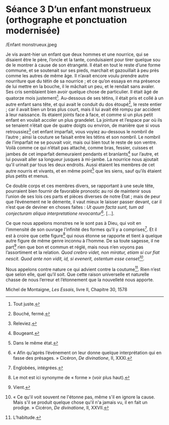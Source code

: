# Séance 3 D’un enfant monstrueux (orthographe et ponctuation modernisée)

/Enfant monstrueux.jpeg

Je vis avant-hier un enfant que deux hommes et une nourrice, qui se disaient être le père, l’oncle et la tante, conduisaient pour tirer quelque sou de le montrer à cause de son étrangeté. Il était en tout le reste d’une forme commune, et se soutenait sur ses pieds, marchait et gazouillait à peu près comme les autres de même âge. Il n’avait encore voulu prendre autre nourriture que du tétin de sa nourrice ; et ce qu’on essaya en ma présence de lui mettre en la bouche, il le mâchait un peu, et le rendait sans avaler. Ses cris semblaient bien avoir quelque chose de particulier. Il était âgé de quatorze mois justement[^1]. Au-dessous de ses tétins, il était pris et collé à un autre enfant sans tête, et qui avait le conduit du dos étoupé[^2], le reste entier ; car il avait bien un bras plus court, mais il lui avait été rompu par accident à leur naissance. Ils étaient joints face à face, et comme si un plus petit enfant en voulait accoler un plus grandelet. La jointure et l’espace par où ils se tenaient n’était que de quatre doigts ou environ, de manière que si vous retroussiez[^3] cet enfant imparfait, vous voyiez au-dessous le nombril de l’autre ; ainsi la couture se faisait entre les tétins et son nombril. Le nombril de l’imparfait ne se pouvait voir, mais oui bien tout le reste de son ventre. Voilà comme ce qui n’était pas attaché, comme bras, fessier, cuisses et jambes de cet imparfait demeuraient pendants et branlants[^4] sur l’autre, et lui pouvait aller sa longueur jusques à mi-jambe. La nourrice nous ajoutait qu’il urinait par tous les deux endroits. Aussi étaient les membres de cet autre nourris et vivants, et en même point[^5] que les siens, sauf qu’ils étaient plus petits et menus.

Ce double corps et ces membres divers, se rapportant à une seule tête, pourraient bien fournir de favorable pronostic au roi de maintenir sous l’union de ses lois ces parts et pièces diverses de notre État ; mais de peur que l’événement ne le démente, il vaut mieux le laisser passer devant, car il n’est que de deviner en choses faites : *Ut quum facta sunt, tum ad conjecturam aliqua interpretatione revocantur*[^6]. […].

Ce que nous appelons monstres ne le sont pas à Dieu, qui voit en l’immensité de son ouvrage l’infinité des formes qu’il y a comprises[^7]. Et il est à croire que cette figure[^8] qui nous étonne se rapporte et tient à quelque autre figure de même genre inconnu à l’homme. De sa toute sagesse, il ne part[^9] rien que bon et commun et réglé, mais nous n’en voyons pas l’assortiment et la relation. *Quod crebro videt, non miratur, etiam si cur fiat nescit. Quod ante non vidit, id, si evenerit, ostentum esse censet[^10].*

Nous appelons contre nature ce qui advient contre la coutume[^11]. Rien n’est que selon elle, quel qu’il soit. Que cette raison universelle et naturelle chasse de nous l’erreur et l’étonnement que la nouvelleté nous apporte.

Michel de Montaigne, *Les Essais*, livre II, Chapitre 30, 1578

[^1]:	Tout juste.
[^2]:	Bouché, fermé.
[^3]:	Releviez.
[^4]:	Bougeant.
[^5]:	Dans le même état.
[^6]:	« Afin qu’après l’événement on leur donne quelque interprétation qui en fasse des présages. » Cicéron, *De divinatione*, II, XXXI.
[^7]:	Englobées, intégrées.
[^8]:	Le mot est ici synonyme de « forme » (voir plus haut).
[^9]:	Vient.
[^10]:	« Ce qu'il voit souvent ne l'étonne pas, même s'il en ignore la cause. Mais s'il se produit quelque chose qu'il n'a jamais vu, il en fait un prodige. » Cicéron, *De divinatione*, II, XXVII.
[^11]:	L’habitude.